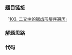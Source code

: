 ### 题目链接

「[103. 二叉树的锯齿形层序遍历](https://leetcode-cn.com/problems/binary-tree-zigzag-level-order-traversal/)」

### 解题思路

### 代码

```javascript

```

